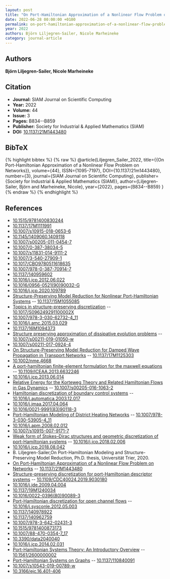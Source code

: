 ```yaml
---
layout: post
title: "On Port-Hamiltonian Approximation of a Nonlinear Flow Problem on Networks"
date: 2022-06-28 00:00:00 +0100
permalink: on-port-hamiltonian-approximation-of-a-nonlinear-flow-problem-on-networks
year: 2022
authors: Björn Liljegren-Sailer, Nicole Marheineke
category: journal-article
---
```

 
## Authors
**Björn Liljegren-Sailer, Nicole Marheineke**
 
## Citation
- **Journal:** SIAM Journal on Scientific Computing
- **Year:** 2022
- **Volume:** 44
- **Issue:** 3
- **Pages:** B834--B859
- **Publisher:** Society for Industrial & Applied Mathematics (SIAM)
- **DOI:** [10.1137/21M1443480](https://doi.org/10.1137/21M1443480)
 
## BibTeX
{% highlight bibtex %}
{% raw %}
@article{Liljegren_Sailer_2022,
  title={{On Port-Hamiltonian Approximation of a Nonlinear Flow Problem on Networks}},
  volume={44},
  ISSN={1095-7197},
  DOI={10.1137/21m1443480},
  number={3},
  journal={SIAM Journal on Scientific Computing},
  publisher={Society for Industrial & Applied Mathematics (SIAM)},
  author={Liljegren-Sailer, Björn and Marheineke, Nicole},
  year={2022},
  pages={B834--B859}
}
{% endraw %}
{% endhighlight %}
 
## References
- [10.1515/9781400830244](https://doi.org/10.1515/9781400830244)
- [10.1137/17M1111991](https://doi.org/10.1137/17M1111991)
- [10.1007/s10915-018-0653-6](https://doi.org/10.1007/s10915-018-0653-6)
- [10.1145/1409060.1409118](https://doi.org/10.1145/1409060.1409118)
- [10.1007/s00205-011-0454-7](https://doi.org/10.1007/s00205-011-0454-7)
- [10.1007/0-387-38034-5](https://doi.org/10.1007/0-387-38034-5)
- [10.1007/s11831-014-9111-2](https://doi.org/10.1007/s11831-014-9111-2)
- [10.1007/3-540-27909-1](https://doi.org/10.1007/3-540-27909-1)
- [10.1017/CBO9780511618635](https://doi.org/10.1017/CBO9780511618635)
- [10.1007/978-0-387-70914-7](https://doi.org/10.1007/978-0-387-70914-7)
- [10.1137/140959602](https://doi.org/10.1137/140959602)
- [10.1016/j.jcp.2012.06.022](https://doi.org/10.1016/j.jcp.2012.06.022)
- [10.1016/0956-0521(90)90032-G](https://doi.org/10.1016/0956-0521(90)90032-G)
- [10.1016/j.jcp.2020.109789](https://doi.org/10.1016/j.jcp.2020.109789)
- [Structure-Preserving Model Reduction for Nonlinear Port-Hamiltonian Systems](structure-preserving-model-reduction-for-nonlinear-port-hamiltonian-systems) -- [10.1137/15M1055085](https://doi.org/10.1137/15M1055085)
- [Topics in structure-preserving discretization](topics-in-structure-preserving-discretization) -- [10.1017/S096249291100002X](https://doi.org/10.1017/S096249291100002X)
- [10.1007/978-3-030-62732-4_11](https://doi.org/10.1007/978-3-030-62732-4_11)
- [10.1016/j.amc.2015.03.029](https://doi.org/10.1016/j.amc.2015.03.029)
- [10.1137/16M1094373](https://doi.org/10.1137/16M1094373)
- [Structure preserving approximation of dissipative evolution problems](structure-preserving-approximation-of-dissipative-evolution-problems) -- [10.1007/s00211-019-01050-w](https://doi.org/10.1007/s00211-019-01050-w)
- [10.1007/s00211-017-0924-4](https://doi.org/10.1007/s00211-017-0924-4)
- [On Structure-Preserving Model Reduction for Damped Wave Propagation in Transport Networks](on-structure-preserving-model-reduction-for-damped-wave-propagation-in-transport-networks) -- [10.1137/17M1125303](https://doi.org/10.1137/17M1125303)
- [10.1002/nme.4668](https://doi.org/10.1002/nme.4668)
- [A port-hamiltonian finite-element formulation for the maxwell equations](a-port-hamiltonian-finite-element-formulation-for-the-maxwell-equations) -- [10.1109/ICEAA.2013.6632246](https://doi.org/10.1109/ICEAA.2013.6632246)
- [10.1016/j.jcp.2013.06.014](https://doi.org/10.1016/j.jcp.2013.06.014)
- [Relative Energy for the Korteweg Theory and Related Hamiltonian Flows in Gas Dynamics](relative-energy-for-the-korteweg-theory-and-related-hamiltonian-flows-in-gas-dynamics) -- [10.1007/s00205-016-1063-2](https://doi.org/10.1007/s00205-016-1063-2)
- [Hamiltonian discretization of boundary control systems](hamiltonian-discretization-of-boundary-control-systems) -- [10.1016/j.automatica.2003.12.017](https://doi.org/10.1016/j.automatica.2003.12.017)
- [10.1016/j.jmaa.2017.04.064](https://doi.org/10.1016/j.jmaa.2017.04.064)
- [10.1016/0021-9991(83)90118-3](https://doi.org/10.1016/0021-9991(83)90118-3)
- [Port-Hamiltonian Modeling of District Heating Networks](port-hamiltonian-modeling-of-district-heating-networks) -- [10.1007/978-3-030-53905-4_11](https://doi.org/10.1007/978-3-030-53905-4_11)
- [10.1016/j.apm.2008.02.012](https://doi.org/10.1016/j.apm.2008.02.012)
- [10.1007/s10915-007-9171-7](https://doi.org/10.1007/s10915-007-9171-7)
- [Weak form of Stokes–Dirac structures and geometric discretization of port-Hamiltonian systems](weak-form-of-stokes-dirac-structures-and-geometric-discretization-of-port-hamiltonian-systems) -- [10.1016/j.jcp.2018.02.006](https://doi.org/10.1016/j.jcp.2018.02.006)
- [10.1016/j.jcp.2018.08.042](https://doi.org/10.1016/j.jcp.2018.08.042)
- B. Liljegren-Sailer,On Port-Hamiltonian Modeling and Structure-Preserving Model Reduction, Ph.D. thesis, Universität Trier, 2020.
- [On Port-Hamiltonian Approximation of a Nonlinear Flow Problem on Networks](on-port-hamiltonian-approximation-of-a-nonlinear-flow-problem-on-networks) -- [10.1137/21M1443480](https://doi.org/10.1137/21M1443480)
- [Structure-preserving discretization for port-Hamiltonian descriptor systems](structure-preserving-discretization-for-port-hamiltonian-descriptor-systems) -- [10.1109/CDC40024.2019.9030180](https://doi.org/10.1109/CDC40024.2019.9030180)
- [10.1016/j.jde.2009.04.004](https://doi.org/10.1016/j.jde.2009.04.004)
- [10.1137/19M1240034](https://doi.org/10.1137/19M1240034)
- [10.1016/0022-0396(80)90089-3](https://doi.org/10.1016/0022-0396(80)90089-3)
- [Port-Hamiltonian discretization for open channel flows](port-hamiltonian-discretization-for-open-channel-flows) -- [10.1016/j.sysconle.2012.05.003](https://doi.org/10.1016/j.sysconle.2012.05.003)
- [10.1137/140978922](https://doi.org/10.1137/140978922)
- [10.1137/140962759](https://doi.org/10.1137/140962759)
- [10.1007/978-3-642-02431-3](https://doi.org/10.1007/978-3-642-02431-3)
- [10.1515/9781400873173](https://doi.org/10.1515/9781400873173)
- [10.1007/88-470-0354-7_17](https://doi.org/10.1007/88-470-0354-7_17)
- [10.3390/data2040040](https://doi.org/10.3390/data2040040)
- [10.1016/j.jcp.2014.02.031](https://doi.org/10.1016/j.jcp.2014.02.031)
- [Port-Hamiltonian Systems Theory: An Introductory Overview](port-hamiltonian-systems-theory-an-introductory-overview-journal) -- [10.1561/2600000002](https://doi.org/10.1561/2600000002)
- [Port-Hamiltonian Systems on Graphs](port-hamiltonian-systems-on-graphs) -- [10.1137/110840091](https://doi.org/10.1137/110840091)
- [10.1007/s10543-019-00789-w](https://doi.org/10.1007/s10543-019-00789-w)
- [10.3166/ejc.16.401-406](https://doi.org/10.3166/ejc.16.401-406)

